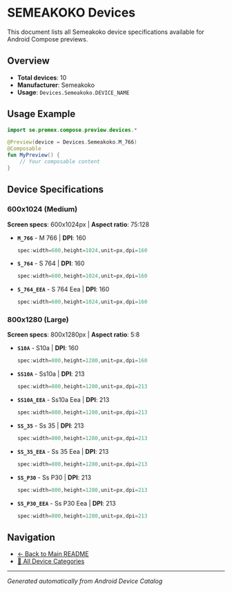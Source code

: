 # SEMEAKOKO Devices

This document lists all Semeakoko device specifications available for Android Compose previews.

## Overview

- **Total devices**: 10
- **Manufacturer**: Semeakoko
- **Usage**: `Devices.Semeakoko.DEVICE_NAME`

## Usage Example

```kotlin
import se.premex.compose.preview.devices.*

@Preview(device = Devices.Semeakoko.M_766)
@Composable
fun MyPreview() {
    // Your composable content
}
```

## Device Specifications

### 600x1024 (Medium)

**Screen specs**: 600x1024px | **Aspect ratio**: 75:128

- **`M_766`** - M 766 | **DPI**: 160
  ```kotlin
  spec:width=600,height=1024,unit=px,dpi=160
  ```

- **`S_764`** - S 764 | **DPI**: 160
  ```kotlin
  spec:width=600,height=1024,unit=px,dpi=160
  ```

- **`S_764_EEA`** - S 764 Eea | **DPI**: 160
  ```kotlin
  spec:width=600,height=1024,unit=px,dpi=160
  ```

### 800x1280 (Large)

**Screen specs**: 800x1280px | **Aspect ratio**: 5:8

- **`S10A`** - S10a | **DPI**: 160
  ```kotlin
  spec:width=800,height=1280,unit=px,dpi=160
  ```

- **`SS10A`** - Ss10a | **DPI**: 213
  ```kotlin
  spec:width=800,height=1280,unit=px,dpi=213
  ```

- **`SS10A_EEA`** - Ss10a Eea | **DPI**: 213
  ```kotlin
  spec:width=800,height=1280,unit=px,dpi=213
  ```

- **`SS_35`** - Ss 35 | **DPI**: 213
  ```kotlin
  spec:width=800,height=1280,unit=px,dpi=213
  ```

- **`SS_35_EEA`** - Ss 35 Eea | **DPI**: 213
  ```kotlin
  spec:width=800,height=1280,unit=px,dpi=213
  ```

- **`SS_P30`** - Ss P30 | **DPI**: 213
  ```kotlin
  spec:width=800,height=1280,unit=px,dpi=213
  ```

- **`SS_P30_EEA`** - Ss P30 Eea | **DPI**: 213
  ```kotlin
  spec:width=800,height=1280,unit=px,dpi=213
  ```

## Navigation

- [← Back to Main README](../../README.md)
- [📱 All Device Categories](../README.md)

---
*Generated automatically from Android Device Catalog*
